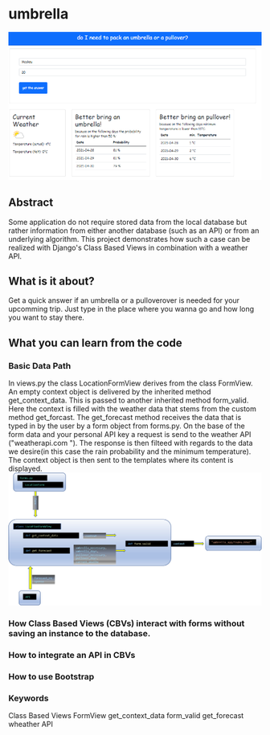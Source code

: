 # umbrella

![loadData](pics/screenshot.png?raw=true "loadData")
## Abstract
Some application do not require stored data from the local database but rather information from either another database (such as an API) or from an underlying algorithm. This project demonstrates how such a case can be realized with Django's Class Based Views in combination with a weather API.
## What is it about?
Get a quick answer if an umbrella or a pulloverover is needed for your upcomming trip. Just type in the place where you wanna go and how long you want to stay there. 

## What you can learn from the code
### Basic Data Path
In views.py the class LocationFormView derives from the class FormView. An empty context object is delivered by the inherited method get_context_data. This is passed to another inherited method form_valid. Here the context is filled with the weather data that stems from the custom method get_forcast. The get_forecast method receives the data that is typed in by the user by a form object from forms.py. On the base of the form data and your personal API key a request is send to the weather API ("weatherapi.com "). The response is then filteed with regards to the data we desire(in this case the rain probability and the minimum temperature). The context object is then sent to the templates where its content is displayed. 
![loadData](pics/dataflow.png?raw=true "loadData")

### How Class Based Views (CBVs) interact with forms without saving an instance to the database. 

### How to integrate an API in CBVs
### How to use Bootstrap

### Keywords
Class Based Views
FormView
get_context_data
form_valid
get_forecast
wheather API



